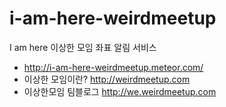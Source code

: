 i-am-here-weirdmeetup
=====================

I am here 이상한 모임 좌표 알림 서비스

* http://i-am-here-weirdmeetup.meteor.com/
* 이상한 모임이란? http://weirdmeetup.com
* 이상한모임 팀블로그 http://we.weirdmeetup.com
